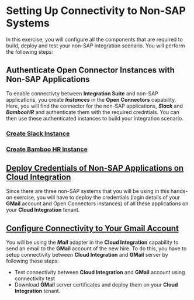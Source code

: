 # Setting Up Connectivity to Non-SAP Systems

In this exercise, you will configure all the components that are required to build, deploy and test your non-SAP integration scenario. You will perform the following steps:

## Authenticate Open Connector Instances with Non-SAP Applications

To enable connectivty between **Integration Suite** and non-SAP applications, you create ***Instances*** in the **Open Connectors** capability. Here, you will find the connector for the non-SAP applications, ***Slack*** and ***BambooHR*** and authenticate them with the required credntials. You can then use these authenticated instances to build your integration scenario. 

### [Create Slack Instance](/exercises/Ex-1.Setting_Up_Connectivty_to_Non_SAP_Systems/Ex-1.1.Create_Slack_Instance.md)

### [Create Bamboo HR Instance](/exercises/Ex-1.Setting_Up_Connectivty_to_Non_SAP_Systems/Ex-1.2.Create_BambooHR_Instance.md)

## [Deploy Credentials of Non-SAP Applications on Cloud Integration](/exercises/Ex-1.Setting_Up_Connectivty_to_Non_SAP_Systems/Ex.1.3.Deploy_Credentials_on_CloudIntegartion.md)

Since there are three non-SAP systems that you will be using in this hands-on exercise, you will have to deploy the credentials (login details of your **GMail** account and Open Connectors instances) of all these applications on your **Cloud Integration** tenant. 

## [Configure Connectivity to Your Gmail Account](/exercises/Ex-1.Setting_Up_Connectivty_to_Non_SAP_Systems/Ex.1.4.Set_Up_Gmail_Connectivity.md)

You will be using the ***Mail*** adapter in the **Cloud Integration** capability to send an email to the **GMail** account of the new hire. To do this, you have to setup connectivity between **Cloud Integration** and **GMail** server by following these steps:
- Test connectivity between **Cloud Integration** and **GMail** account using connectivity test
- Download **GMail** server certificates and deploy them on your **Cloud Integration** tenant. 
